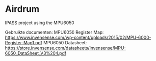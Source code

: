 # Airdrum
IPASS project using the MPU6050

Gebruikte documenten:
MPU6050 Register Map: https://www.invensense.com/wp-content/uploads/2015/02/MPU-6000-Register-Map1.pdf
MPU6050 Datasheet: https://store.invensense.com/datasheets/invensense/MPU-6050_DataSheet_V3%204.pdf
